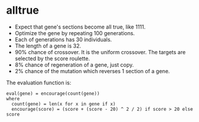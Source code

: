 # alltrue

- Expect that gene's sections become all true, like 1111.
- Optimize the gene by repeating 100 generations.
- Each of generations has 30 individuals.
- The length of a gene is 32.
- 90% chance of crossover. It is the uniform crossover. The targets are selected by the score roulette.
- 8% chance of regeneration of a gene, just copy.
- 2% chance of the mutation which reverses 1 section of a gene.

The evaluation function is:

```
eval(gene) = encourage(count(gene))
where
  count(gene) = len(x for x in gene if x)
  encourage(score) = (score + (score - 20) ^ 2 / 2) if score > 20 else score
```
